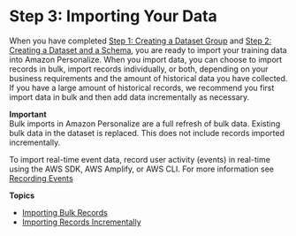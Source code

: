 # Step 3: Importing Your Data<a name="data-prep-importing"></a>

 When you have completed [Step 1: Creating a Dataset Group](data-prep-ds-group.md) and [Step 2: Creating a Dataset and a Schema](data-prep-creating-datasets.md), you are ready to import your training data into Amazon Personalize\. When you import data, you can choose to import records in bulk, import records individually, or both, depending on your business requirements and the amount of historical data you have collected\. If you have a large amount of historical records, we recommend you first import data in bulk and then add data incrementally as necessary\. 

**Important**  
Bulk imports in Amazon Personalize are a full refresh of bulk data\. Existing bulk data in the dataset is replaced\. This does not include records imported incrementally\.

 To import real\-time event data, record user activity \(events\) in real\-time using the AWS SDK, AWS Amplify, or AWS CLI\. For more information see [Recording Events](recording-events.md) 

**Topics**
+ [Importing Bulk Records](bulk-data-import.md)
+ [Importing Records Incrementally](incremental-data-updates.md)